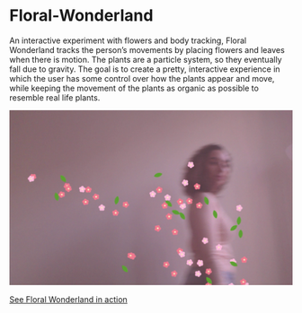 # Floral-Wonderland
An interactive experiment with flowers and body tracking, Floral Wonderland tracks the person’s movements by placing flowers and leaves when there is motion. The plants are a particle system, so they eventually fall due to gravity. The goal is to create a pretty, interactive experience in which the user has some control over how the plants appear and move, while keeping the movement of the plants as organic as possible to resemble real life plants.


![floral wonderland](https://github.com/nicolefallone/Floral-Wonderland/blob/master/FloralMovement.png)

[See Floral Wonderland in action](https://videopress.com/v/tg57qU4c)
